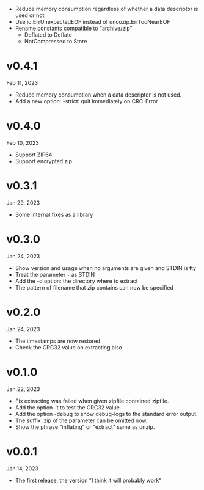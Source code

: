 - Reduce memory consumption regardless of whether a data descriptor is used or not
- Use io.ErrUnexpectedEOF instead of uncozip.ErrTooNearEOF
- Rename constants compatible to "archive/zip"
    - Deflated to Deflate
    - NotCompressed to Store

v0.4.1
======
Feb 11, 2023

- Reduce memory consumption when a data descriptor is not used.
- Add a new option: -strict: quit immediately on CRC-Error

v0.4.0
======
Feb 10, 2023

- Support ZIP64
- Support encrypted zip

v0.3.1
======
Jan 29, 2023

- Some internal fixes as a library

v0.3.0
======
Jan.24, 2023

- Show version and usage when no arguments are given and STDIN is tty
- Treat the parameter `-` as STDIN
- Add the -d option: the directory where to extract
- The pattern of filename that zip contains can now be specified

v0.2.0
======
Jan.24, 2023

- The timestamps are now restored
- Check the CRC32 value on extracting also

v0.1.0
======
Jan.22, 2023

- Fix extracting was failed when given zipfile contained zipfile.
- Add the option -t to test the CRC32 value.
- Add the option -debug to show debug-logs to the standard error output.
- The suffix .zip of the parameter can be omitted now.
- Show the phrase "inflating" or "extract" same as unzip.

v0.0.1
======
Jan.14, 2023

- The first release, the version "I think it will probably work"
